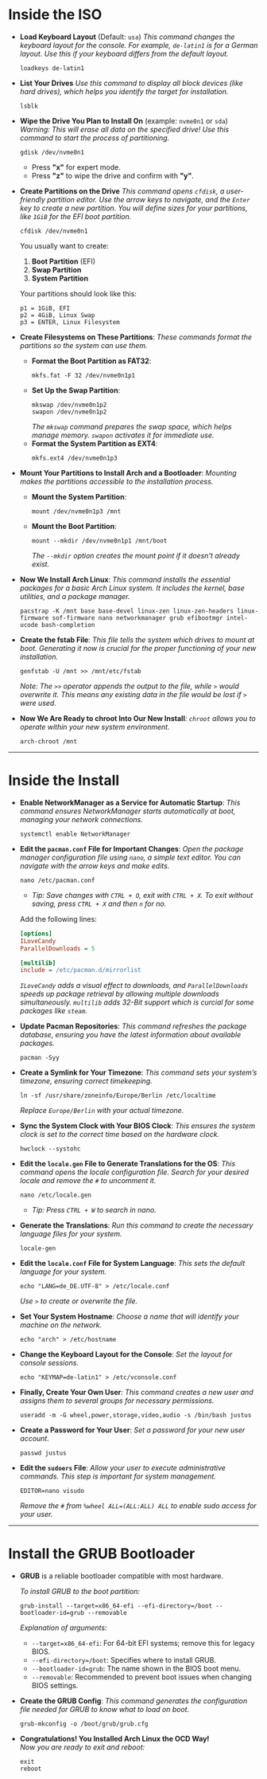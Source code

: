 # Inside the ISO

- **Load Keyboard Layout** (Default: `usa`)
  *This command changes the keyboard layout for the console. For example, `de-latin1` is for a German layout. Use this if your keyboard differs from the default layout.*
  ```shell
  loadkeys de-latin1
  ```

- **List Your Drives**
  *Use this command to display all block devices (like hard drives), which helps you identify the target for installation.*
  ```shell
  lsblk
  ```

- **Wipe the Drive You Plan to Install On** (example: `nvme0n1` or `sda`)
  *Warning: This will erase all data on the specified drive! Use this command to start the process of partitioning.*
  ```shell
  gdisk /dev/nvme0n1
  ```
  - Press **"x"** for expert mode.  
  - Press **"z"** to wipe the drive and confirm with **"y"**.

- **Create Partitions on the Drive**
  *This command opens `cfdisk`, a user-friendly partition editor. Use the arrow keys to navigate, and the `Enter` key to create a new partition. You will define sizes for your partitions, like `1GiB` for the EFI boot partition.*
  ```shell
  cfdisk /dev/nvme0n1
  ```

  You usually want to create:
  1. **Boot Partition** (EFI)
  2. **Swap Partition**
  3. **System Partition**

  Your partitions should look like this:
  ```shell
  p1 = 1GiB, EFI
  p2 = 4GiB, Linux Swap
  p3 = ENTER, Linux Filesystem
  ```

- **Create Filesystems on These Partitions**:
  *These commands format the partitions so the system can use them.*
  - **Format the Boot Partition as FAT32**:
    ```shell
    mkfs.fat -F 32 /dev/nvme0n1p1
    ```
  - **Set Up the Swap Partition**:
    ```shell
    mkswap /dev/nvme0n1p2
    swapon /dev/nvme0n1p2
    ```
    *The `mkswap` command prepares the swap space, which helps manage memory. `swapon` activates it for immediate use.*
  - **Format the System Partition as EXT4**:
    ```shell
    mkfs.ext4 /dev/nvme0n1p3
    ```

- **Mount Your Partitions to Install Arch and a Bootloader**:
  *Mounting makes the partitions accessible to the installation process.*
  - **Mount the System Partition**:
    ```shell
    mount /dev/nvme0n1p3 /mnt
    ```
  - **Mount the Boot Partition**:
    ```shell
    mount --mkdir /dev/nvme0n1p1 /mnt/boot
    ```
    *The `--mkdir` option creates the mount point if it doesn't already exist.*

- **Now We Install Arch Linux**:
  *This command installs the essential packages for a basic Arch Linux system. It includes the kernel, base utilities, and a package manager.*
  ```shell
  pacstrap -K /mnt base base-devel linux-zen linux-zen-headers linux-firmware sof-firmware nano networkmanager grub efibootmgr intel-ucode bash-completion
  ```

- **Create the fstab File**:
  *This file tells the system which drives to mount at boot. Generating it now is crucial for the proper functioning of your new installation.*
  ```shell
  genfstab -U /mnt >> /mnt/etc/fstab
  ```
  *Note: The `>>` operator appends the output to the file, while `>` would overwrite it. This means any existing data in the file would be lost if `>` were used.*

- **Now We Are Ready to chroot Into Our New Install**:
  *`chroot` allows you to operate within your new system environment.*
  ```shell
  arch-chroot /mnt
  ```

---

# Inside the Install

- **Enable NetworkManager as a Service for Automatic Startup**:
  *This command ensures NetworkManager starts automatically at boot, managing your network connections.*
  ```shell
  systemctl enable NetworkManager
  ```

- **Edit the `pacman.conf` File for Important Changes**:
  *Open the package manager configuration file using `nano`, a simple text editor. You can navigate with the arrow keys and make edits.*
  ```shell
  nano /etc/pacman.conf
  ```
  - *Tip: Save changes with `CTRL + O`, exit with `CTRL + X`. To exit without saving, press `CTRL + X` and then `n` for no.*

  Add the following lines:
  ```ini
  [options]
  ILoveCandy
  ParallelDownloads = 5

  [multilib]
  include = /etc/pacman.d/mirrorlist
  ```
  *`ILoveCandy` adds a visual effect to downloads, and `ParallelDownloads` speeds up package retrieval by allowing multiple downloads simultaneously.*
  *`multilib` adds 32-Bit support which is curcial for some packages like `steam`.*

- **Update Pacman Repositories**:
  *This command refreshes the package database, ensuring you have the latest information about available packages.*
  ```shell
  pacman -Syy
  ```

- **Create a Symlink for Your Timezone**:
  *This command sets your system’s timezone, ensuring correct timekeeping.*
  ```shell
  ln -sf /usr/share/zoneinfo/Europe/Berlin /etc/localtime
  ```
  *Replace `Europe/Berlin` with your actual timezone.*

- **Sync the System Clock with Your BIOS Clock**:
  *This ensures the system clock is set to the correct time based on the hardware clock.*
  ```shell
  hwclock --systohc
  ```

- **Edit the `locale.gen` File to Generate Translations for the OS**:
  *This command opens the locale configuration file. Search for your desired locale and remove the `#` to uncomment it.*
  ```shell
  nano /etc/locale.gen
  ```
  - *Tip: Press `CTRL + W` to search in nano.*

- **Generate the Translations**:
  *Run this command to create the necessary language files for your system.*
  ```shell
  locale-gen
  ```

- **Edit the `locale.conf` File for System Language**:
  *This sets the default language for your system.*
  ```shell
  echo "LANG=de_DE.UTF-8" > /etc/locale.conf
  ```
  *Use `>` to create or overwrite the file.*

- **Set Your System Hostname**:
  *Choose a name that will identify your machine on the network.*
  ```shell
  echo "arch" > /etc/hostname
  ```

- **Change the Keyboard Layout for the Console**:
  *Set the layout for console sessions.*
  ```shell
  echo "KEYMAP=de-latin1" > /etc/vconsole.conf
  ```

- **Finally, Create Your Own User**:
  *This command creates a new user and assigns them to several groups for necessary permissions.*
  ```shell
  useradd -m -G wheel,power,storage,video,audio -s /bin/bash justus
  ```

- **Create a Password for Your User**:
  *Set a password for your new user account.*
  ```shell
  passwd justus
  ```

- **Edit the `sudoers` File**:
  *Allow your user to execute administrative commands. This step is important for system management.*
  ```shell
  EDITOR=nano visudo
  ```
  *Remove the `#` from `%wheel ALL=(ALL:ALL) ALL` to enable sudo access for your user.*

---

# Install the GRUB Bootloader

- **GRUB** is a reliable bootloader compatible with most hardware.
  
  *To install GRUB to the boot partition:*
  ```shell
  grub-install --target=x86_64-efi --efi-directory=/boot --bootloader-id=grub --removable
  ```
  *Explanation of arguments:*
  - `--target=x86_64-efi`: For 64-bit EFI systems; remove this for legacy BIOS.
  - `--efi-directory=/boot`: Specifies where to install GRUB.
  - `--bootloader-id=grub`: The name shown in the BIOS boot menu.
  - `--removable`: Recommended to prevent boot issues when changing BIOS settings.

- **Create the GRUB Config**:
  *This command generates the configuration file needed for GRUB to know what to load on boot.*
  ```shell
  grub-mkconfig -o /boot/grub/grub.cfg
  ```

- **Congratulations! You Installed Arch Linux the OCD Way!**  
  *Now you are ready to exit and reboot:*
  ```shell
  exit
  reboot
  ```
